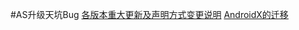#AS升级天坑Bug
<a href="https://www.jianshu.com/p/9b25087a5d7d
">各版本重大更新及声明方式变更说明</a>
<a href="https://www.jianshu.com/p/7dc111353328
"> AndroidX的迁移</a>